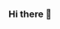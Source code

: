 ### Hi there 👋

<!--
**yogitha96/yogitha96** is a ✨ _special_ ✨ repository because its `README.md` (this file) appears on your GitHub profile.

Here are some ideas to get you started:

- 🔭 I’m currently working on Master Thesis about Pedestrian Activity Recognition.
- 🌱 I’m currently learning Cloud Services.
- 🤔 I’m looking for full-time job as Machine Learning Engineer/Deep Learning
- 📫 How to reach me: yogithasai.baddela@gmail.com
- ⚡ Fun fact: I love singing
-->
